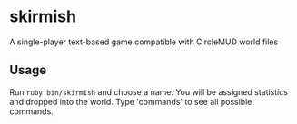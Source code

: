 # skirmish
A single-player text-based game compatible with CircleMUD world files
## Usage
Run `ruby bin/skirmish` and choose a name. You will be assigned statistics and dropped into the world. Type 'commands' to see all possible commands.
